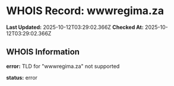 # WHOIS Record: wwwregima.za

**Last Updated:** 2025-10-12T03:29:02.366Z
**Checked At:** 2025-10-12T03:29:02.366Z

## WHOIS Information

**error:** TLD for "wwwregima.za" not supported

**status:** error


